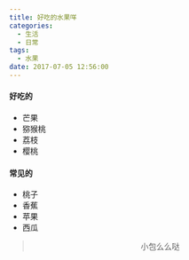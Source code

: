 ```yaml
---
title: 好吃的水果咩
categories:
  - 生活
  - 日常
tags:
  - 水果
date: 2017-07-05 12:56:00
---
```


#### 好吃的
- 芒果
- 猕猴桃
- 荔枝
- 樱桃

#### 常见的
- 桃子
- 香蕉
- 苹果
- 西瓜

><div align=center>小包么么哒</div>